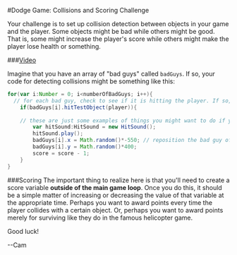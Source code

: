 #Dodge Game: Collisions and Scoring Challenge

Your challenge is to set up collision detection between objects in your game and the player. Some objects might be bad while others might be good. That is, some might increase the player's score while others might make the player lose health or something.

###[Video](http://www.youtube.com/watch?v=D9f3PG_03I8)

Imagine that you have an array of "bad guys" called `badGuys`. If so, your code for detecting collisions might be something like this:

```actionscript
for(var i:Number = 0; i<numberOfBadGuys; i++){
  // for each bad guy, check to see if it is hitting the player. If so, do stuff...
	if(badGuys[i].hitTestObject(player)){
  
    // these are just some examples of things you might want to do if your player collides with a bad guy
		var hitSound:HitSound = new HitSound();
		hitSound.play();
		badGuys[i].x = Math.random()*-550; // reposition the bad guy off the screen so he can come across again
		badGuys[i].y = Math.random()*400;
		score = score - 1;
	}
}
```
###Scoring
The important thing to realize here is that you'll need to create a score variable **outside of the main game loop**. Once you do this, it should be a simple matter of increasing or decreasing the value of that variable at the appropriate time. Perhaps you want to award points every time the player collides with a certain object. Or, perhaps you want to award points merely for surviving like they do in the famous helicopter game.

Good luck!

--Cam
